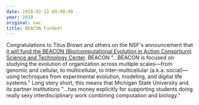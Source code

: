 ```yaml
---
date: 2010-02-22 09:00:00
year: 2010
original: swc
title: BEACON Funded!
---
```

<p>Congratulations to Titus Brown and others on the NSF's announcement that <a href="http://ivory.idyll.org/blog/feb-10/beacon-funded.html">it will fund the BEACON (Bio/computational Evolution in Action Consortium) Science and Technology Center</a>. BEACON "...BEACON is focused on studying the evolution of organization across multiple scales&mdash;from genomic and cellular, to multicellular, to inter-multicellular (a.k.a. social)&mdash;using techniques from experimental evolution, modeling, and digital life systems." Long story short, this means that Michigan State University and its partner institutions "...has money explicitly for supporting students doing really sexy interdisciplinary work combining computation and biology."</p>
